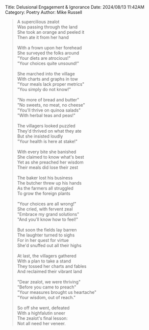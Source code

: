 Title: Delusional Engagement & Ignorance
Date: 2024/08/13 11:42AM
Category: Poetry
Author: Mike Russell

> A supercilious zealot<br>
> Was passing through the land<br>
> She took an orange and peeled it<br>
> Then ate it from her hand<br>
> <br>
> With a frown upon her forehead<br>
> She surveyed the folks around<br>
> "Your diets are atrocious!"<br>
> "Your choices quite unsound!" <br>
> <br>
> She marched into the village<br>
> With charts and graphs in tow<br>
> "Your meals lack proper metrics"<br>
> "You simply do not know!"<br>
> <br>
> "No more of bread and butter"<br>
> "No sweets, no meat, no cheese"<br>
> "You'll thrive on quinoa salads"<br>
> "With herbal teas and peas!"<br>
> <br>
> The villagers looked puzzled<br>
> They'd thrived on what they ate<br>
> But she insisted loudly<br>
> "Your health is here at stake!"<br>
> <br>
> With every bite she banished<br>
> She claimed to know what's best<br>
> Yet as she preached her wisdom<br>
> Their meals did lose their zest<br>
> <br>
> The baker lost his business<br>
> The butcher threw up his hands<br>
> As the farmers all struggled<br>
> To grow the foreign plants<br>
> <br>
> "Your choices are all wrong!"<br>
> She cried, with fervent zeal<br>
> "Embrace my grand solutions"<br>
> "And you'll know how to feel!"<br>
> <br>
> But soon the fields lay barren<br>
> The laughter turned to sighs<br>
> For in her quest for virtue<br>
> She'd snuffed out all their highs<br>
> <br>
> At last, the villagers gathered<br>
> With a plan to take a stand<br>
> They tossed her charts and fables<br>
> And reclaimed their vibrant land<br>
> <br>
> "Dear zealot, we were thriving"<br>
> "Before you came to preach"<br>
> "Your measures brought us heartache"<br>
> "Your wisdom, out of reach."<br>
> <br>
> So off she went, defeated<br>
> With a highfalutin sneer<br>
> The zealot's final lesson:<br>
> Not all need her veneer.<br>
